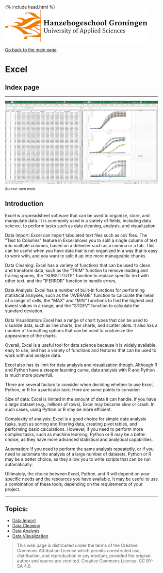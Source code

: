 {% include head.html %}
![Hanze](../hanze/hanze.png)

[Go back to the main page](../index.md)


# Excel

## Index page

---

![Pic](./impression/excel.png)
*<sub>Source: own work</sub>*

## Introduction

Excel is a spreadsheet software that can be used to organize, store, and manipulate data. It is commonly used in a variety of fields, including data science, to perform tasks such as data cleaning, analysis, and visualization.

Data Import: Excel can import tabulated text files such as csv files. The "Text to Columns" feature in Excel allows you to split a single column of text into multiple columns, based on a delimiter such as a comma or a tab. This can be useful when you have data that is not organized in a way that is easy to work with, and you want to split it up into more manageable chunks.

Data Cleaning: Excel has a variety of functions that can be used to clean and transform data, such as the "TRIM" function to remove leading and trailing spaces, the "SUBSTITUTE" function to replace specific text with other text, and the "IFERROR" function to handle errors.

Data Analysis: Excel has a number of built-in functions for performing statistical analyses, such as the "AVERAGE" function to calculate the mean of a range of cells, the "MAX" and "MIN" functions to find the highest and lowest values in a range, and the "STDEV" function to calculate the standard deviation.

Data Visualization: Excel has a range of chart types that can be used to visualize data, such as line charts, bar charts, and scatter plots. It also has a number of formatting options that can be used to customize the appearance of the charts.

Overall, Excel is a useful tool for data science because it is widely available, easy to use, and has a variety of functions and features that can be used to work with and analyze data.

Excel also has its limit for data analysis and visualization though. Although R and Python have a steeper learning curve, data analysis with R and Python is much more powerfull.

There are several factors to consider when deciding whether to use Excel, Python, or R for a particular task. Here are some points to consider:

Size of data: Excel is limited in the amount of data it can handle. If you have a large dataset (e.g., millions of rows), Excel may become slow or crash. In such cases, using Python or R may be more efficient.

Complexity of analysis: Excel is a good choice for simple data analysis tasks, such as sorting and filtering data, creating pivot tables, and performing basic calculations. However, if you need to perform more complex tasks, such as machine learning, Python or R may be a better choice, as they have more advanced statistical and analytical capabilities.

Automation: If you need to perform the same analysis repeatedly, or if you need to automate the analysis of a large number of datasets, Python or R may be a better choice, as they allow you to write scripts that can be run automatically.

Ultimately, the choice between Excel, Python, and R will depend on your specific needs and the resources you have available. It may be useful to use a combination of these tools, depending on the requirements of your project.

---


## Topics:


- [Data Import](./excel_02_data_import.md)
- [Data Cleaning](./excel_05_data_cleaning.md)
- [Data Analysis](./excel_08_data_analysis.md)
- [Data Visualization](./excel_11_data_visualization.md)

>This web page is distributed under the terms of the Creative Commons Attribution License which permits unrestricted use, distribution, and reproduction in any medium, provided the original author and source are credited.
>Creative Commons License: CC BY-SA 4.0.

